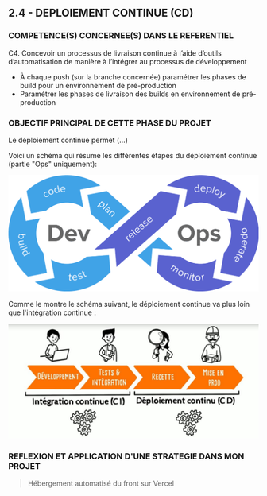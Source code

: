 ## 2.4 - DEPLOIEMENT CONTINUE (CD)

### COMPETENCE(S) CONCERNEE(S) DANS LE REFERENTIEL

C4. Concevoir un processus de livraison continue à l’aide d’outils d’automatisation de manière à l’intégrer au processus de développement
- À chaque push (sur la branche concernée) paramétrer les phases de build pour un environnement de pré-production
- Paramétrer les phases de livraison des builds en environnement de pré-production

### OBJECTIF PRINCIPAL DE CETTE PHASE DU PROJET

Le déploiement continue permet (...)




Voici un schéma qui résume les différentes étapes du déploiement continue (partie "Ops" uniquement):

![DevOps](../img/devops.png "DevOps")


Comme le montre le schéma suivant, le déploiement continue va plus loin que l'intégration continue :

![Intégration continue et déploiement continu](../img/integration_continue_et_deploiement_continu.jpg "Intégration continue et déploiement continu")




### REFLEXION ET APPLICATION D'UNE STRATEGIE DANS MON PROJET

> Hébergement automatisé du front sur Vercel